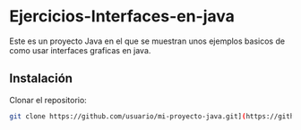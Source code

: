 # Ejercicios-Interfaces-en-java

Este es un proyecto Java en el que se muestran unos ejemplos basicos de como usar interfaces graficas en java.

## Instalación

Clonar el repositorio:

```bash
git clone https://github.com/usuario/mi-proyecto-java.git](https://github.com/maariadomiingo/Ejercicios-Interfaces-en-java.git
